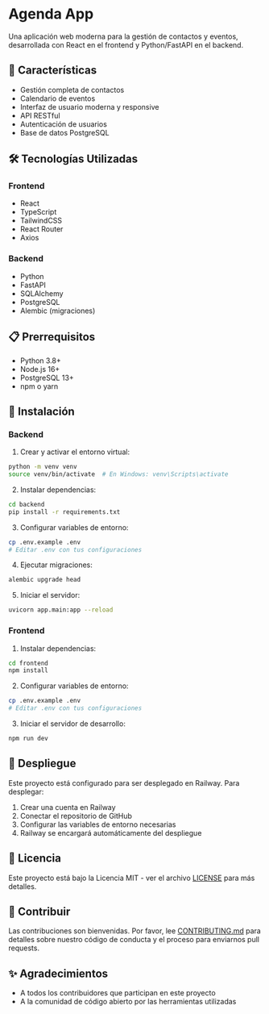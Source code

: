 # Agenda App

Una aplicación web moderna para la gestión de contactos y eventos, desarrollada con React en el frontend y Python/FastAPI en el backend.

## 🚀 Características

- Gestión completa de contactos
- Calendario de eventos
- Interfaz de usuario moderna y responsive
- API RESTful
- Autenticación de usuarios
- Base de datos PostgreSQL

## 🛠️ Tecnologías Utilizadas

### Frontend
- React
- TypeScript
- TailwindCSS
- React Router
- Axios

### Backend
- Python
- FastAPI
- SQLAlchemy
- PostgreSQL
- Alembic (migraciones)

## 📋 Prerrequisitos

- Python 3.8+
- Node.js 16+
- PostgreSQL 13+
- npm o yarn

## 🔧 Instalación

### Backend

1. Crear y activar el entorno virtual:
```bash
python -m venv venv
source venv/bin/activate  # En Windows: venv\Scripts\activate
```

2. Instalar dependencias:
```bash
cd backend
pip install -r requirements.txt
```

3. Configurar variables de entorno:
```bash
cp .env.example .env
# Editar .env con tus configuraciones
```

4. Ejecutar migraciones:
```bash
alembic upgrade head
```

5. Iniciar el servidor:
```bash
uvicorn app.main:app --reload
```

### Frontend

1. Instalar dependencias:
```bash
cd frontend
npm install
```

2. Configurar variables de entorno:
```bash
cp .env.example .env
# Editar .env con tus configuraciones
```

3. Iniciar el servidor de desarrollo:
```bash
npm run dev
```

## 🚀 Despliegue

Este proyecto está configurado para ser desplegado en Railway. Para desplegar:

1. Crear una cuenta en Railway
2. Conectar el repositorio de GitHub
3. Configurar las variables de entorno necesarias
4. Railway se encargará automáticamente del despliegue

## 📝 Licencia

Este proyecto está bajo la Licencia MIT - ver el archivo [LICENSE](LICENSE) para más detalles.

## 👥 Contribuir

Las contribuciones son bienvenidas. Por favor, lee [CONTRIBUTING.md](CONTRIBUTING.md) para detalles sobre nuestro código de conducta y el proceso para enviarnos pull requests.

## ✨ Agradecimientos

- A todos los contribuidores que participan en este proyecto
- A la comunidad de código abierto por las herramientas utilizadas 